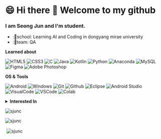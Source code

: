 

# 😄 Hi there 👋 Welcome to my github

  ### I am Seong Jun and I'm student.
  
- :🌱school: Learning AI and Coding in dongyang mirae university
- :👯team: QA





<summary><b>Learned about</b></summary>

![HTML5](https://img.shields.io/badge/-HTML5-F05032?style=for-the-badge&logo=html5&logoColor=ffffff)
![CSS3](https://img.shields.io/badge/-CSS3-007ACC?style=for-the-badge&logo=css3)
![C](https://img.shields.io/badge/-C-F05032?style=for-the-badge&logo=c&logoColor=ffffff)
![Java](https://img.shields.io/badge/java-%23ED8B00.svg?style=for-the-badge&logo=java&logoColor=white)
![Kotlin](https://img.shields.io/badge/kotlin-%237F52FF.svg?style=for-the-badge&logo=kotlin&logoColor=white)
![Python](https://img.shields.io/badge/python-3670A0?style=for-the-badge&logo=python&logoColor=ffdd54)
![Anaconda](https://img.shields.io/badge/Anaconda-44A833?style=flat-square&logo=Anaconda&logoColor=white)
![MySQL](https://img.shields.io/badge/mysql-%2300f.svg?style=for-the-badge&logo=mysql&logoColor=white)
![Figma](https://img.shields.io/badge/figma-%23F24E1E.svg?style=for-the-badge&logo=figma&logoColor=white)
![Adobe Photoshop](https://img.shields.io/badge/adobe%20photoshop-%2331A8FF.svg?style=for-the-badge&logo=adobe%20photoshop&logoColor=white)

<summary><b>OS & Tools</b></summary>


![Android](https://img.shields.io/badge/Android-3DDC84?style=for-the-badge&logo=android&logoColor=white)
![Windows](https://img.shields.io/badge/Windows-0078D6?style=for-the-badge&logo=windows&logoColor=white)
![Git](https://img.shields.io/badge/-Git-F05032?logo=Git&style=for-the-badge&logoColor=white)
![Github](https://img.shields.io/badge/-Github-181717?logo=Github&style=for-the-badge&logoColor=white)
![Eclipse](https://img.shields.io/badge/Eclipse-FE7A16.svg?style=for-the-badge&logo=Eclipse&logoColor=white)
![Android Studio](https://img.shields.io/badge/android%20studio-346ac1?style=for-the-badge&logo=android%20studio&logoColor=white)
![VisualCode](https://img.shields.io/badge/Visual%20Studio-5C2D91?style=flat-square&logo=Visual%20Studio&logoColor=white)
![VSCode](https://img.shields.io/badge/Visual%20Studio%20Code-007ACC?style=flat-square&logo=Visual%20Studio%20Code&logoColor=white)
![Colab](https://img.shields.io/badge/Google%20Colab-F9AB00?style=flat-square&logo=Google%20Colab&logoColor=white)


<details>
  <summary><b>Interested In</b></summary>
  💻Coding
  🍳Cooking
  🎨Drawing
  🧮Reading
  👁‍🗨Watching
  🎮Gaming
</details>


<p><img align="center" src="https://github-readme-stats.vercel.app/api/top-langs?username=sjunc&show_icons=true&locale=en&layout=compact" alt="sjunc" /></p>

<p><img align="center" src="https://github-readme-streak-stats.herokuapp.com/?user=sjunc&" alt="sjunc" /></p>

<p>&nbsp;<img align="center" src="https://github-readme-stats.vercel.app/api?username=sjunc&show_icons=true&locale=en" alt="sjunc" /></p>




